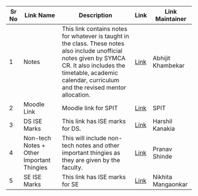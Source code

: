 | Sr No | Link Name | Description                                                                                     | Link                                                                                         | Link Maintainer    |
|-------|-----------|-------------------------------------------------------------------------------------------------|----------------------------------------------------------------------------------------------|---------------------|
| 1     | Notes     | This link contains notes for whatever is taught in the class. These notes also include unofficial notes given by SYMCA CR. It also includes the timetable, academic calendar, curriculum and the revised mentor allocation. | [Link](https://drive.google.com/drive/folders/1j9iWRPHGmbhz2zdOTsvIXEZmu7x0-Uox)         | Abhijit Khambekar   |
| 2     | Moodle Link | Moodle link for SPIT                                                                          | [Link](https://moodle.spit.ac.in/)                                                       | SPIT                |
| 3     | DS ISE Marks | This link has ISE marks for DS.                                                              | [Link](https://docs.google.com/spreadsheets/d/1KnCZvvLvmyQGEDcCocqlibysVjTnpDpAmI4Q_NcVGls/edit?usp=drivesdk) | Harshil Kanakia     |
| 4     | Non-tech Notes + Other Important Thingies | This will include non-tech notes and other important thingies as they are given by the faculty.                  | [Link](https://drive.google.com/drive/folders/1-ZfXMslqFFiVGJflfccNAOGHwnd_t02v?usp=drive_link) | Pranav Shinde       |
|5      | SE ISE Marks | This link has ISE marks for SE | [Link](https://docs.google.com/spreadsheets/d/1K1g7_UZUcUJypQDthygKqNXBLhLqju9A/edit?gid=1609116834#gid=1609116834)  | Nikhita Mangaonkar |
